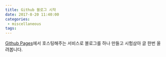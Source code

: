 ```yaml
---
title: Github 블로그 시작
date: 2017-8-20 11:40:00
categories:
 - miscellaneous
tags: 
---
```


[Github Pages](https://pages.github.com/ "Github Pages")에서 호스팅해주는 서비스로 블로그를 하나 만들고 시험삼아 글 한번 올려봅니다.